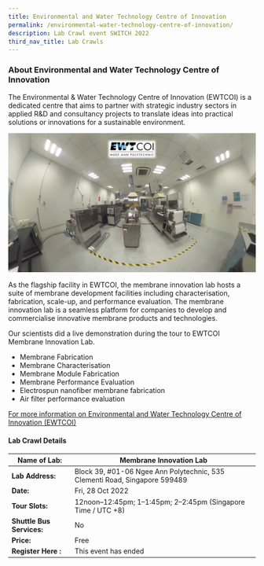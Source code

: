 ```yaml
---
title: Environmental and Water Technology Centre of Innovation
permalink: /environmental-water-technology-centre-of-innovation/
description: Lab Crawl event SWITCH 2022
third_nav_title: Lab Crawls
---
```

### **About Environmental and Water Technology Centre of Innovation** 

The Environmental & Water Technology Centre of Innovation (EWTCOI) is a dedicated centre that aims to partner with strategic industry sectors in applied R&D and consultancy projects to translate ideas into practical solutions or innovations for a sustainable environment. 

![Environmental and Water Technology Centre of Innovation (EWTCOI) Lab Crawl SWITCh 2022](/images/lab%20pic%20xiaoli%20yan.png)

As the flagship facility in EWTCOI, the membrane innovation lab hosts a suite of membrane development facilities including characterisation, fabrication, scale-up, and performance evaluation. The membrane innovation lab is a seamless platform for companies to develop and commercialise innovative membrane products and technologies.

Our scientists did a live demonstration during the tour to EWTCOI Membrane Innovation Lab. 
* Membrane Fabrication 
* Membrane Characterisation 
* Membrane Module Fabrication 
* Membrane Performance Evaluation 
* Electrospun nanofiber membrane fabrication 
* Air filter performance evaluation

[For more information on Environmental and Water Technology Centre of Innovation (EWTCOI)](https://www.np.edu.sg/ewtcoi/Pages/facilities.aspx)
 
#### **Lab Crawl Details**

| **Name of Lab:** | Membrane Innovation Lab |
| -------- | -------- |
| **Lab Address:** | Block 39, #01-06 Ngee Ann Polytechnic, 535 Clementi Road, Singapore 599489 |
|**Date:** | Fri, 28 Oct 2022 |
|**Tour Slots:** | 12noon–12:45pm; 1–1:45pm; 2–2:45pm (Singapore Time / UTC +8) |
|**Shuttle Bus Services:** | No |
|**Price:** | Free |
|**Register Here :** | This event has ended |